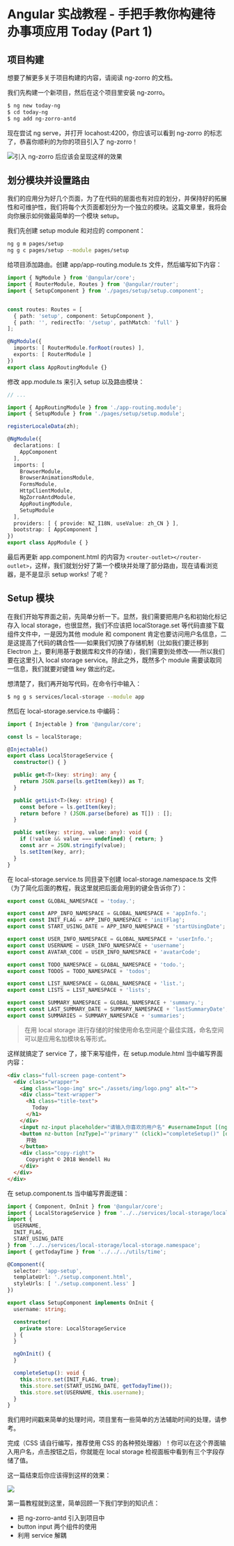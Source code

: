 # Angular 实战教程 - 手把手教你构建待办事项应用 Today (Part 1)

## 项目构建

想要了解更多关于项目构建的内容，请阅读 ng-zorro 的文档。

我们先构建一个新项目，然后在这个项目里安装 ng-zorro。

```bash
$ ng new today-ng
$ cd today-ng
$ ng add ng-zorro-antd
```

现在尝试 ng serve，并打开 locahost:4200，你应该可以看到 ng-zorro 的标志了，恭喜你顺利的为你的项目引入了 ng-zorro！

![引入 ng-zorro 后应该会呈现这样的效果](./img/1-1.jpg)

## 划分模块并设置路由

我们的应用分为好几个页面，为了在代码的层面也有对应的划分，并保持好的拓展性和可维护性，我们将每个大页面都划分为一个独立的模块。这篇文章里，我将会向你展示如何做最简单的一个模块 setup。

我们先创建 setup module 和对应的 component：

```bash
ng g m pages/setup
ng g c pages/setup --module pages/setup
```

给项目添加路由。创建 app/app-routing.module.ts 文件，然后编写如下内容：

```ts
import { NgModule } from '@angular/core';
import { RouterModule, Routes } from '@angular/router';
import { SetupComponent } from './pages/setup/setup.component';


const routes: Routes = [
  { path: 'setup', component: SetupComponent },
  { path: '', redirectTo: '/setup', pathMatch: 'full' }
];

@NgModule({
  imports: [ RouterModule.forRoot(routes) ],
  exports: [ RouterModule ]
})
export class AppRoutingModule {}
```

修改 app.module.ts 来引入 setup 以及路由模块：

```ts
// ...

import { AppRoutingModule } from './app-routing.module';
import { SetupModule } from './pages/setup/setup.module';

registerLocaleData(zh);

@NgModule({
  declarations: [
    AppComponent
  ],
  imports: [
    BrowserModule,
    BrowserAnimationsModule,
    FormsModule,
    HttpClientModule,
    NgZorroAntdModule,
    AppRoutingModule,
    SetupModule
  ],
  providers: [ { provide: NZ_I18N, useValue: zh_CN } ],
  bootstrap: [ AppComponent ]
})
export class AppModule { }
```

最后再更新 app.component.html 的内容为 `<router-outlet></router-outlet>`，这样，我们就划分好了第一个模块并处理了部分路由，现在请看浏览器，是不是显示 setup works! 了呢？

## Setup 模块

在我们开始写界面之前，先简单分析一下。显然，我们需要把用户名和初始化标记存入 local storage，也很显然，我们不应该把 localStorage.set 等代码直接下载组件文件中，一是因为其他 module 和 component 肯定也要访问用户名信息，二是这提高了代码的耦合性——如果我们切换了存储机制（比如我们要迁移到 Electron 上，要利用基于数据库和文件的存储），我们需要到处修改——所以我们要在这里引入 local storage service。除此之外，既然多个 module 需要读取同一信息，我们就要对键值 key 做出约定。

想清楚了，我们再开始写代码，在命令行中输入：

```bash
$ ng g s services/local-storage --module app
```

然后在 local-storage.service.ts 中编码：

```ts
import { Injectable } from '@angular/core';

const ls = localStorage;

@Injectable()
export class LocalStorageService {
  constructor() { }

  public get<T>(key: string): any {
    return JSON.parse(ls.getItem(key)) as T;
  }

  public getList<T>(key: string) {
    const before = ls.getItem(key);
    return before ? (JSON.parse(before) as T[]) : [];
  }

  public set(key: string, value: any): void {
    if (!value && value === undefined) { return; }
    const arr = JSON.stringify(value);
    ls.setItem(key, arr);
  }
}
```

在 local-storage.service.ts 同目录下创建 local-storage.namespace.ts 文件（为了简化后面的教程，我这里就把后面会用到的键全告诉你了）：

```ts
export const GLOBAL_NAMESPACE = 'today.';

export const APP_INFO_NAMESPACE = GLOBAL_NAMESPACE + 'appInfo.';
export const INIT_FLAG = APP_INFO_NAMESPACE + 'initFlag';
export const START_USING_DATE = APP_INFO_NAMESPACE + 'startUsingDate';

export const USER_INFO_NAMESPACE = GLOBAL_NAMESPACE + 'userInfo.';
export const USERNAME = USER_INFO_NAMESPACE + 'username';
export const AVATAR_CODE = USER_INFO_NAMESPACE + 'avatarCode';

export const TODO_NAMESPACE = GLOBAL_NAMESPACE + 'todo.';
export const TODOS = TODO_NAMESPACE + 'todos';

export const LIST_NAMESPACE = GLOBAL_NAMESPACE + 'list.';
export const LISTS = LIST_NAMESPACE + 'lists';

export const SUMMARY_NAMESPACE = GLOBAL_NAMESPACE + 'summary.';
export const LAST_SUMMARY_DATE = SUMMARY_NAMESPACE + 'lastSummaryDate';
export const SUMMARIES = SUMMARY_NAMESPACE + 'summaries';
```
> 在用 local storage 进行存储的时候使用命名空间是个最佳实践，命名空间可以是应用名加模块名等形式。

这样就搞定了 service 了，接下来写组件，在 setup.module.html 当中编写界面内容：

```html
<div class="full-screen page-content">
  <div class="wrapper">
    <img class="logo-img" src="./assets/img/logo.png" alt="">
    <div class="text-wrapper">
      <h1 class="title-text">
        Today
      </h1>
    </div>
    <input nz-input placeholder="请输入你喜欢的用户名" #usernameInput [(ngModel)]="username">
    <button nz-button [nzType]="'primary'" (click)="completeSetup()" [disabled]="!usernameInput.value">
      开始
    </button>
    <div class="copy-right">
      Copyright © 2018 Wendell Hu
    </div>
  </div>
</div>
```

在 setup.component.ts 当中编写界面逻辑：

```ts
import { Component, OnInit } from '@angular/core';
import { LocalStorageService } from '../../services/local-storage/local-storage.service';
import {
  USERNAME,
  INIT_FLAG,
  START_USING_DATE
} from '../../services/local-storage/local-storage.namespace';
import { getTodayTime } from '../../../utils/time';

@Component({
  selector: 'app-setup',
  templateUrl: './setup.component.html',
  styleUrls: [ './setup.component.less' ]
})

export class SetupComponent implements OnInit {
  username: string;

  constructor(
    private store: LocalStorageService
  ) {
  }

  ngOnInit() {
  }

  completeSetup(): void {
    this.store.set(INIT_FLAG, true);
    this.store.set(START_USING_DATE, getTodayTime());
    this.store.set(USERNAME, this.username);
  }
}
```

我们用时间戳来简单的处理时间，项目里有一些简单的方法辅助时间的处理，请参考。

完成（CSS 请自行编写，推荐使用 CSS 的各种预处理器）！你可以在这个界面输入用户名，点击按钮之后，你就能在 local storage 检视面板中看到有三个字段存储了值。

这一篇结束后你应该得到这样的效果：

![](./img/1-2.jpg)

第一篇教程就到这里，简单回顾一下我们学到的知识点：

* 把 ng-zorro-antd 引入到项目中
* button input 两个组件的使用
* 利用 service 解耦
